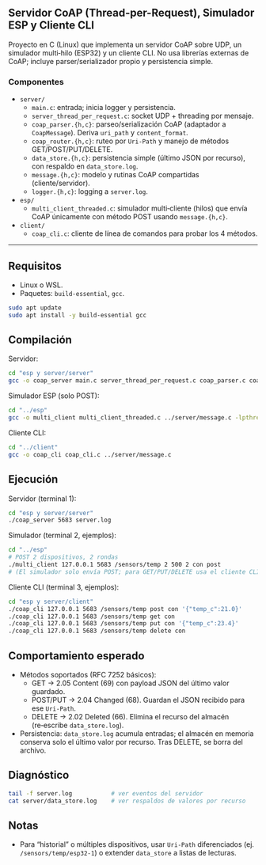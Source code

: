## Servidor CoAP (Thread-per-Request), Simulador ESP y Cliente CLI

Proyecto en C (Linux) que implementa un servidor CoAP sobre UDP, un simulador multi‑hilo (ESP32) y un cliente CLI. No usa librerías externas de CoAP; incluye parser/serializador propio y persistencia simple.

### Componentes
- `server/`
  - `main.c`: entrada; inicia logger y persistencia.
  - `server_thread_per_request.c`: socket UDP + threading por mensaje.
  - `coap_parser.{h,c}`: parseo/serialización CoAP (adaptador a `CoapMessage`). Deriva `uri_path` y `content_format`.
  - `coap_router.{h,c}`: ruteo por `Uri-Path` y manejo de métodos GET/POST/PUT/DELETE.
  - `data_store.{h,c}`: persistencia simple (último JSON por recurso), con respaldo en `data_store.log`.
  - `message.{h,c}`: modelo y rutinas CoAP compartidas (cliente/servidor).
  - `logger.{h,c}`: logging a `server.log`.
- `esp/`
  - `multi_client_threaded.c`: simulador multi‑cliente (hilos) que envía CoAP únicamente con método POST usando `message.{h,c}`.
- `client/`
  - `coap_cli.c`: cliente de línea de comandos para probar los 4 métodos.

---

## Requisitos
- Linux o WSL.
- Paquetes: `build-essential`, `gcc`.

```bash
sudo apt update
sudo apt install -y build-essential gcc
```

## Compilación

Servidor:
```bash
cd "esp y server/server"
gcc -o coap_server main.c server_thread_per_request.c coap_parser.c coap_router.c data_store.c message.c logger.c -lpthread
```

Simulador ESP (solo POST):
```bash
cd "../esp"
gcc -o multi_client multi_client_threaded.c ../server/message.c -lpthread
```

Cliente CLI:
```bash
cd "../client"
gcc -o coap_cli coap_cli.c ../server/message.c
```

## Ejecución

Servidor (terminal 1):
```bash
cd "esp y server/server"
./coap_server 5683 server.log
```

Simulador (terminal 2, ejemplos):
```bash
cd "../esp"
# POST 2 dispositivos, 2 rondas
./multi_client 127.0.0.1 5683 /sensors/temp 2 500 2 con post
# (El simulador solo envía POST; para GET/PUT/DELETE usa el cliente CLI)
```

Cliente CLI (terminal 3, ejemplos):
```bash
cd "esp y server/client"
./coap_cli 127.0.0.1 5683 /sensors/temp post con '{"temp_c":21.0}'
./coap_cli 127.0.0.1 5683 /sensors/temp get con
./coap_cli 127.0.0.1 5683 /sensors/temp put con '{"temp_c":23.4}'
./coap_cli 127.0.0.1 5683 /sensors/temp delete con
```

## Comportamiento esperado
- Métodos soportados (RFC 7252 básicos):
  - GET → 2.05 Content (69) con payload JSON del último valor guardado.
  - POST/PUT → 2.04 Changed (68). Guardan el JSON recibido para ese `Uri-Path`.
  - DELETE → 2.02 Deleted (66). Elimina el recurso del almacén (re‑escribe `data_store.log`).
- Persistencia: `data_store.log` acumula entradas; el almacén en memoria conserva solo el último valor por recurso. Tras DELETE, se borra del archivo.

## Diagnóstico
```bash
tail -f server.log           # ver eventos del servidor
cat server/data_store.log    # ver respaldos de valores por recurso
```

## Notas
- Para “historial” o múltiples dispositivos, usar `Uri-Path` diferenciados (ej. `/sensors/temp/esp32-1`) o extender `data_store` a listas de lecturas.
